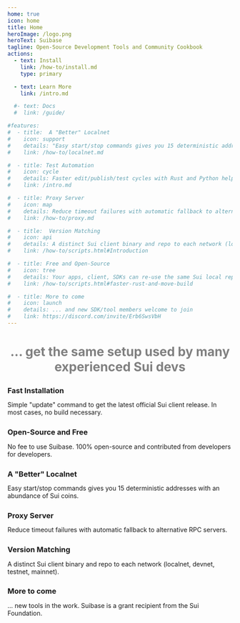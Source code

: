 ```yaml
---
home: true
icon: home
title: Home
heroImage: /logo.png
heroText: Suibase
tagline: Open-Source Development Tools and Community Cookbook
actions:
  - text: Install
    link: /how-to/install.md
    type: primary

  - text: Learn More
    link: /intro.md

  #- text: Docs
  #  link: /guide/

#features:
#  - title:  A "Better" Localnet
#    icon: support
#    details: "Easy start/stop commands gives you 15 deterministic addresses of various key types with an abundance of Sui coins."
#    link: /how-to/localnet.md

#  - title: Test Automation
#    icon: cycle
#    details: Faster edit/publish/test cycles with Rust and Python helpers
#    link: /intro.md

#  - title: Proxy Server
#    icon: map
#    details: Reduce timeout failures with automatic fallback to alternative RPC servers.
#    link: /how-to/proxy.md

#  - title:  Version Matching
#    icon: api
#    details: A distinct Sui client binary and repo to each network (localnet, devnet, testnet, mainnet).
#    link: /how-to/scripts.html#Introduction

#  - title: Free and Open-Source
#    icon: tree
#    details: Your apps, client, SDKs can re-use the same Sui local repo for faster build and single source consistency.
#    link: /how-to/scripts.html#faster-rust-and-move-build

#  - title: More to come
#    icon: launch
#    details: ... and new SDK/tool members welcome to join
#    link: https://discord.com/invite/Erb6SwsVbH
---
```


<div><h1 align="center" style="color: gray">... get the same setup used by many experienced Sui devs</h1></div>

<div class="vp-feature-wrapper" style="transition: transform 0.25s ease-in-out 0.24s, opacity 0.25s ease-in-out 0.24s; transform: translateY(0px); opacity: 1;">
<div class="vp-features">

<a class="route-link vp-feature-item link" href="/intro.md" aria-label="Fast Installation" style="text-decoration: none">
  <h3 class="vp-feature-title">    
    <span class="font-icon icon iconfont icon-cycle"></span>
    <span style="position: relative; top: 3px">Fast Installation</span>
  </h3>
  <p class="vp-feature-details">
    Simple "update" command to get the latest official Sui client release. In most cases, no build necessary.
  </p>
</a>

<a class="route-link vp-feature-item link" href="/intro.md" aria-label="Open-Source and Free" style="text-decoration: none">
  <h3 class="vp-feature-title">    
    <span class="font-icon icon iconfont icon-free"></span>
    <span style="position: relative; top: 3px">Open-Source and Free</span>
  </h3>
  <p class="vp-feature-details">
    No fee to use Suibase. 100% open-source and contributed from developers for developers.
  </p>
</a>

<a class="route-link vp-feature-item link" href="/how-to/localnet.md" aria-label="A &quotBetter&quot Localnet" style="text-decoration: none">
  <h3 class="vp-feature-title">    
    <span class="font-icon icon iconfont icon-support"></span>
    <span style="position: relative; top: 3px">A &quotBetter&quot Localnet</span>
  </h3>
  <p class="vp-feature-details">
    Easy start/stop commands gives you 15 deterministic addresses with an abundance of Sui coins.
  </p>
</a>

<a class="route-link vp-feature-item link" href="/how-to/proxy.md" aria-label="Proxy Server" style="text-decoration: none">
  <h3 class="vp-feature-title">    
    <span class="font-icon icon iconfont icon-map"></span>
    <span style="position: relative; top: 3px">Proxy Server</span>
  </h3>
  <p class="vp-feature-details">
    Reduce timeout failures with automatic fallback to alternative RPC servers.
  </p>
</a>

<a class="route-link vp-feature-item link" href="/intro.md" aria-label="Version Matching" style="text-decoration: none">
  <h3 class="vp-feature-title">    
    <span class="font-icon icon iconfont icon-cycle"></span>
    <span style="position: relative; top: 3px">Version Matching</span>
  </h3>
  <p class="vp-feature-details">
    A distinct Sui client binary and repo to each network (localnet, devnet, testnet, mainnet).
  </p>
</a>

<a class="route-link vp-feature-item link" href="/intro.md" aria-label="More to come" style="text-decoration: none">
  <h3 class="vp-feature-title">    
    <span class="font-icon icon iconfont icon-launch"></span>
    <span style="position: relative; top: 3px">More to come</span>
  </h3>
  <p class="vp-feature-details">
    ... new tools in the work. Suibase is a grant recipient from the Sui Foundation.
  </p>
</a>

</div>
</div>
